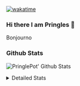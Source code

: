 [![wakatime](https://wakatime.com/badge/user/abd317df-612e-44b4-8787-15db7b574b2f.svg)](https://wakatime.com/@abd317df-612e-44b4-8787-15db7b574b2f)
### Hi there I am Pringles 👋

Bonjourno

### Github Stats
![PringlePot' Github Stats](https://github-readme-stats.vercel.app/api?username=PringlePot&show_icons=true&theme=dark&count_private=true)

<details>
  <summary>Detailed Stats</summary>
    
<!--START_SECTION:waka-->
![Code Time](http://img.shields.io/badge/Code%20Time-428%20hrs%2042%20mins-blue)

![Profile Views](http://img.shields.io/badge/Profile%20Views-8-blue)

![Lines of code](https://img.shields.io/badge/From%20Hello%20World%20I%27ve%20Written-110%20Thousand%20lines%20of%20code-blue)

**🐱 My GitHub Data** 

> 🏆 167 Contributions in the Year 2022
 > 
> 📦 90.6 kB Used in GitHub's Storage 
 > 
> 💼 Opted to Hire
 > 
> 📜 10 Public Repositories 
 > 
> 🔑 11 Private Repositories  
 > 
**I'm an Early 🐤** 

```text
🌞 Morning    143 commits    ████░░░░░░░░░░░░░░░░░░░░░   17.92% 
🌆 Daytime    322 commits    ██████████░░░░░░░░░░░░░░░   40.35% 
🌃 Evening    333 commits    ██████████░░░░░░░░░░░░░░░   41.73% 
🌙 Night      0 commits      ░░░░░░░░░░░░░░░░░░░░░░░░░   0.0%

```
📅 **I'm Most Productive on Sunday** 

```text
Monday       167 commits    █████░░░░░░░░░░░░░░░░░░░░   20.93% 
Tuesday      72 commits     ██░░░░░░░░░░░░░░░░░░░░░░░   9.02% 
Wednesday    87 commits     ██░░░░░░░░░░░░░░░░░░░░░░░   10.9% 
Thursday     103 commits    ███░░░░░░░░░░░░░░░░░░░░░░   12.91% 
Friday       58 commits     █░░░░░░░░░░░░░░░░░░░░░░░░   7.27% 
Saturday     135 commits    ████░░░░░░░░░░░░░░░░░░░░░   16.92% 
Sunday       176 commits    █████░░░░░░░░░░░░░░░░░░░░   22.06%

```


📊 **This Week I Spent My Time On** 

```text
⌚︎ Time Zone: Europe/Amsterdam

💬 Programming Languages: 
TypeScript               12 hrs 21 mins      ████████████░░░░░░░░░░░░░   48.58% 
Go                       9 hrs 59 mins       █████████░░░░░░░░░░░░░░░░   39.25% 
CSS                      1 hr 33 mins        █░░░░░░░░░░░░░░░░░░░░░░░░   6.1% 
HTML                     37 mins             ░░░░░░░░░░░░░░░░░░░░░░░░░   2.46% 
Text                     16 mins             ░░░░░░░░░░░░░░░░░░░░░░░░░   1.09%

🔥 Editors: 
WebStorm                 13 hrs 21 mins      █████████████░░░░░░░░░░░░   52.52% 
GoLand                   11 hrs 51 mins      ███████████░░░░░░░░░░░░░░   46.6% 
Sublime Text             13 mins             ░░░░░░░░░░░░░░░░░░░░░░░░░   0.88%

🐱‍💻 Projects: 
Frontend                 13 hrs 33 mins      █████████████░░░░░░░░░░░░   53.26% 
Backend                  9 hrs 55 mins       █████████░░░░░░░░░░░░░░░░   39.03% 
Viewer                   1 hr 57 mins        ██░░░░░░░░░░░░░░░░░░░░░░░   7.71%

💻 Operating System: 
Windows                  25 hrs 13 mins      ████████████████████████░   99.12% 
Mac                      13 mins             ░░░░░░░░░░░░░░░░░░░░░░░░░   0.88%

```

**I Mostly Code in Java** 

```text
Java                     7 repos             ███████████░░░░░░░░░░░░░░   43.75% 
JavaScript               2 repos             ███░░░░░░░░░░░░░░░░░░░░░░   12.5% 
TypeScript               2 repos             ███░░░░░░░░░░░░░░░░░░░░░░   12.5% 
Python                   1 repo              █░░░░░░░░░░░░░░░░░░░░░░░░   6.25% 
Kotlin                   1 repo              █░░░░░░░░░░░░░░░░░░░░░░░░   6.25%

```


**Timeline**

![Chart not found](https://raw.githubusercontent.com/PringlePot/PringlePot/main/charts/bar_graph.png) 


 Last Updated on 19/02/2022 00:52:39 UTC
<!--END_SECTION:waka-->

</details>
